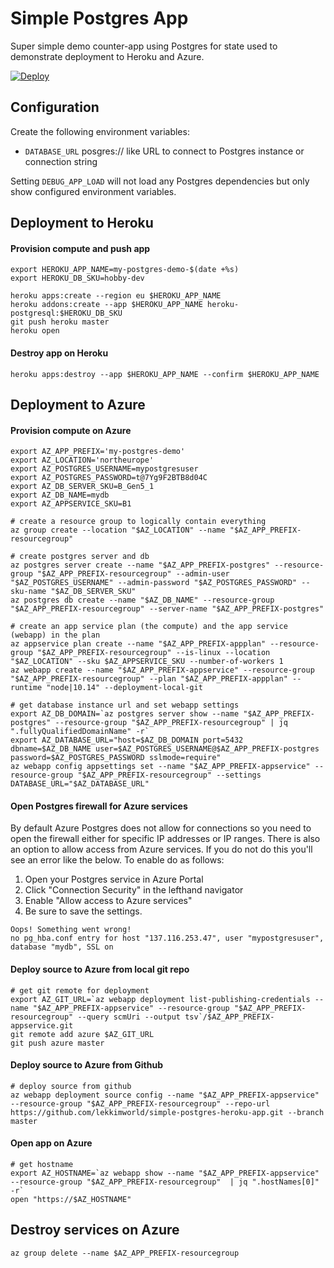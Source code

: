 # Simple Postgres App
Super simple demo counter-app using Postgres for state used to demonstrate deployment to Heroku and Azure.

[![Deploy](https://www.herokucdn.com/deploy/button.svg)](https://heroku.com/deploy?template=https://github.com/lekkimworld/simple-postgres-app)

## Configuration ##
Create the following environment variables:
* `DATABASE_URL` posgres:// like URL to connect to Postgres instance or connection string

Setting `DEBUG_APP_LOAD` will not load any Postgres dependencies but only show configured environment variables.

## Deployment to Heroku ##

#### Provision compute and push app ####
```
export HEROKU_APP_NAME=my-postgres-demo-$(date +%s)
export HEROKU_DB_SKU=hobby-dev

heroku apps:create --region eu $HEROKU_APP_NAME
heroku addons:create --app $HEROKU_APP_NAME heroku-postgresql:$HEROKU_DB_SKU
git push heroku master
heroku open
```

#### Destroy app on Heroku ####
```
heroku apps:destroy --app $HEROKU_APP_NAME --confirm $HEROKU_APP_NAME
```

## Deployment to Azure ##

#### Provision compute on Azure #####
```
export AZ_APP_PREFIX='my-postgres-demo'
export AZ_LOCATION='northeurope'
export AZ_POSTGRES_USERNAME=mypostgresuser
export AZ_POSTGRES_PASSWORD=t@7Yg9F2BTB8d04C
export AZ_DB_SERVER_SKU=B_Gen5_1
export AZ_DB_NAME=mydb
export AZ_APPSERVICE_SKU=B1

# create a resource group to logically contain everything
az group create --location "$AZ_LOCATION" --name "$AZ_APP_PREFIX-resourcegroup"

# create postgres server and db
az postgres server create --name "$AZ_APP_PREFIX-postgres" --resource-group "$AZ_APP_PREFIX-resourcegroup" --admin-user "$AZ_POSTGRES_USERNAME" --admin-password "$AZ_POSTGRES_PASSWORD" --sku-name "$AZ_DB_SERVER_SKU"
az postgres db create --name "$AZ_DB_NAME" --resource-group "$AZ_APP_PREFIX-resourcegroup" --server-name "$AZ_APP_PREFIX-postgres"

# create an app service plan (the compute) and the app service (webapp) in the plan
az appservice plan create --name "$AZ_APP_PREFIX-appplan" --resource-group "$AZ_APP_PREFIX-resourcegroup" --is-linux --location "$AZ_LOCATION" --sku $AZ_APPSERVICE_SKU --number-of-workers 1
az webapp create --name "$AZ_APP_PREFIX-appservice" --resource-group "$AZ_APP_PREFIX-resourcegroup" --plan "$AZ_APP_PREFIX-appplan" --runtime "node|10.14" --deployment-local-git

# get database instance url and set webapp settings
export AZ_DB_DOMAIN=`az postgres server show --name "$AZ_APP_PREFIX-postgres" --resource-group "$AZ_APP_PREFIX-resourcegroup" | jq ".fullyQualifiedDomainName" -r`
export AZ_DATABASE_URL="host=$AZ_DB_DOMAIN port=5432 dbname=$AZ_DB_NAME user=$AZ_POSTGRES_USERNAME@$AZ_APP_PREFIX-postgres password=$AZ_POSTGRES_PASSWORD sslmode=require"
az webapp config appsettings set --name "$AZ_APP_PREFIX-appservice" --resource-group "$AZ_APP_PREFIX-resourcegroup" --settings DATABASE_URL="$AZ_DATABASE_URL"
```

#### Open Postgres firewall for Azure services ####
By default Azure Postgres does not allow for connections so you need to open the firewall either for specific IP addresses or IP ranges. There is also an option to allow access from Azure services. If you do not do this you'll see an error like the below. To enable do as follows:
1. Open your Postgres service in Azure Portal
2. Click "Connection Security" in the lefthand navigator
3. Enable "Allow access to Azure services"
4. Be sure to save the settings.

```
Oops! Something went wrong!
no pg_hba.conf entry for host "137.116.253.47", user "mypostgresuser", database "mydb", SSL on
```


#### Deploy source to Azure from local git repo ####
```
# get git remote for deployment
export AZ_GIT_URL=`az webapp deployment list-publishing-credentials --name "$AZ_APP_PREFIX-appservice" --resource-group "$AZ_APP_PREFIX-resourcegroup" --query scmUri --output tsv`/$AZ_APP_PREFIX-appservice.git
git remote add azure $AZ_GIT_URL
git push azure master
```

#### Deploy source to Azure from Github ####
```
# deploy source from github
az webapp deployment source config --name "$AZ_APP_PREFIX-appservice" --resource-group "$AZ_APP_PREFIX-resourcegroup" --repo-url https://github.com/lekkimworld/simple-postgres-heroku-app.git --branch master
```

#### Open app on Azure ####
```
# get hostname
export AZ_HOSTNAME=`az webapp show --name "$AZ_APP_PREFIX-appservice" --resource-group "$AZ_APP_PREFIX-resourcegroup"  | jq ".hostNames[0]" -r`
open "https://$AZ_HOSTNAME"
```

## Destroy services on Azure ##
```
az group delete --name $AZ_APP_PREFIX-resourcegroup
```

